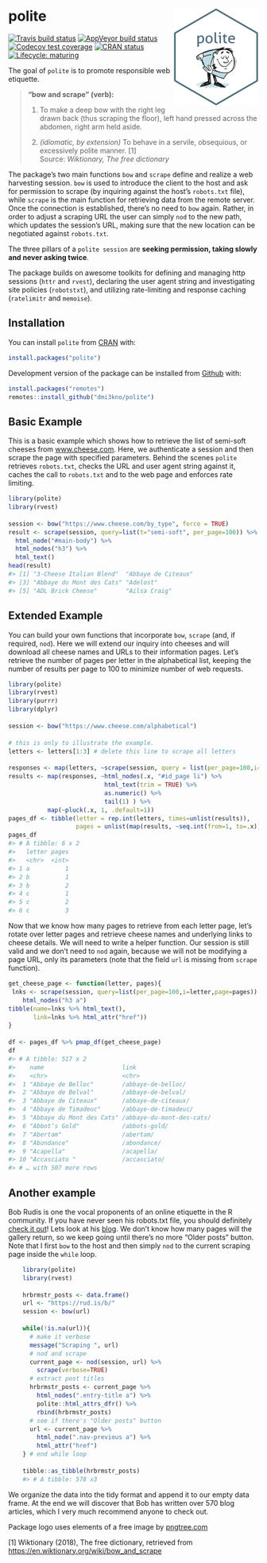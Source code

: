 
<!-- README.md is generated from README.Rmd. Please edit that file -->

# polite <img src="man/figures/logo.png" align="right" />

<!-- badges: start -->

[![Travis build
status](https://travis-ci.org/dmi3kno/polite.svg?branch=master)](https://travis-ci.org/dmi3kno/polite)
[![AppVeyor build
status](https://ci.appveyor.com/api/projects/status/github/dmi3kno/polite?branch=master&svg=true)](https://ci.appveyor.com/project/dmi3kno/polite)
[![Codecov test
coverage](https://codecov.io/gh/dmi3kno/polite/branch/master/graph/badge.svg)](https://codecov.io/gh/dmi3kno/polite?branch=master)
[![CRAN
status](https://www.r-pkg.org/badges/version/polite)](https://CRAN.R-project.org/package=polite)
[![Lifecycle:
maturing](https://img.shields.io/badge/lifecycle-maturing-blue.svg)](https://www.tidyverse.org/lifecycle/#maturing)
<!-- badges: end -->

The goal of `polite` is to promote responsible web etiquette.

> **“bow and scrape” (verb):**
> 
> 1)  To make a deep bow with the right leg drawn back (thus scraping
>     the floor), left hand pressed across the abdomen, right arm held
>     aside.
> 
> 2)  *(idiomatic, by extension)* To behave in a servile, obsequious, or
>     excessively polite manner. \[1\]  
>     Source: *Wiktionary, The free dictionary*

The package’s two main functions `bow` and `scrape` define and realize a
web harvesting session. `bow` is used to introduce the client to the
host and ask for permission to scrape (by inquiring against the host’s
`robots.txt` file), while `scrape` is the main function for retrieving
data from the remote server. Once the connection is established, there’s
no need to `bow` again. Rather, in order to adjust a scraping URL the
user can simply `nod` to the new path, which updates the session’s URL,
making sure that the new location can be negotiated against
`robots.txt`.

The three pillars of a `polite session` are **seeking permission, taking
slowly and never asking twice**.

The package builds on awesome toolkits for defining and managing http
sessions (`httr` and `rvest`), declaring the user agent string and
investigating site policies (`robotstxt`), and utilizing rate-limiting
and response caching (`ratelimitr` and `memoise`).

## Installation

You can install `polite` from [CRAN](https://cran.r-project.org/) with:

``` r
install.packages("polite")
```

Development version of the package can be installed from
[Github](https://www.github.com/dmi3kno/polite) with:

``` r
install.packages("remotes")
remotes::install_github("dmi3kno/polite")
```

## Basic Example

This is a basic example which shows how to retrieve the list of
semi-soft cheeses from www.cheese.com. Here, we authenticate a session
and then scrape the page with specified parameters. Behind the scenes
`polite` retrieves `robots.txt`, checks the URL and user agent string
against it, caches the call to `robots.txt` and to the web page and
enforces rate limiting.

``` r
library(polite)
library(rvest)

session <- bow("https://www.cheese.com/by_type", force = TRUE)
result <- scrape(session, query=list(t="semi-soft", per_page=100)) %>%
  html_node("#main-body") %>% 
  html_nodes("h3") %>% 
  html_text()
head(result)
#> [1] "3-Cheese Italian Blend"  "Abbaye de Citeaux"      
#> [3] "Abbaye du Mont des Cats" "Adelost"                
#> [5] "ADL Brick Cheese"        "Ailsa Craig"
```

## Extended Example

You can build your own functions that incorporate `bow`, `scrape` (and,
if required, `nod`). Here we will extend our inquiry into cheeses and
will download all cheese names and URLs to their information pages.
Let’s retrieve the number of pages per letter in the alphabetical
list, keeping the number of results per page to 100 to minimize number
of web requests.

``` r
library(polite)
library(rvest)
library(purrr)
library(dplyr)

session <- bow("https://www.cheese.com/alphabetical")

# this is only to illustrate the example.
letters <- letters[1:3] # delete this line to scrape all letters

responses <- map(letters, ~scrape(session, query = list(per_page=100,i=.x)) )
results <- map(responses, ~html_nodes(.x, "#id_page li") %>% 
                           html_text(trim = TRUE) %>% 
                           as.numeric() %>%
                           tail(1) ) %>% 
           map(~pluck(.x, 1, .default=1))
pages_df <- tibble(letter = rep.int(letters, times=unlist(results)),
                   pages = unlist(map(results, ~seq.int(from=1, to=.x))))
pages_df
#> # A tibble: 6 x 2
#>   letter pages
#>   <chr>  <int>
#> 1 a          1
#> 2 b          1
#> 3 b          2
#> 4 c          1
#> 5 c          2
#> 6 c          3
```

Now that we know how many pages to retrieve from each letter page, let’s
rotate over letter pages and retrieve cheese names and underlying links
to cheese details. We will need to write a helper function. Our session
is still valid and we don’t need to `nod` again, because we will not be
modifying a page URL, only its parameters (note that the field `url` is
missing from `scrape` function).

``` r
get_cheese_page <- function(letter, pages){
 lnks <- scrape(session, query=list(per_page=100,i=letter,page=pages)) %>% 
    html_nodes("h3 a")
tibble(name=lnks %>% html_text(),
       link=lnks %>% html_attr("href"))
}

df <- pages_df %>% pmap_df(get_cheese_page)
df
#> # A tibble: 517 x 2
#>    name                      link                     
#>    <chr>                     <chr>                    
#>  1 "Abbaye de Belloc"        /abbaye-de-belloc/       
#>  2 "Abbaye de Belval"        /abbaye-de-belval/       
#>  3 "Abbaye de Citeaux"       /abbaye-de-citeaux/      
#>  4 "Abbaye de Timadeuc"      /abbaye-de-timadeuc/     
#>  5 "Abbaye du Mont des Cats" /abbaye-du-mont-des-cats/
#>  6 "Abbot’s Gold"            /abbots-gold/            
#>  7 "Abertam"                 /abertam/                
#>  8 "Abondance"               /abondance/              
#>  9 "Acapella"                /acapella/               
#> 10 "Accasciato "             /accasciato/             
#> # … with 507 more rows
```

## Another example

Bob Rudis is one the vocal proponents of an online etiquette in the R
community. If you have never seen his robots.txt file, you should
definitely [check it out](https://rud.is/robots.txt)\! Lets look at his
[blog](https://rud.is/b/). We don’t know how many pages will the gallery
return, so we keep going until there’s no more “Older posts” button.
Note that I first `bow` to the host and then simply `nod` to the current
scraping page inside the `while` loop.

``` r
    library(polite)
    library(rvest)
    
    hrbrmstr_posts <- data.frame()
    url <- "https://rud.is/b/"
    session <- bow(url)
    
    while(!is.na(url)){
      # make it verbose
      message("Scraping ", url)
      # nod and scrape
      current_page <- nod(session, url) %>% 
        scrape(verbose=TRUE)
      # extract post titles
      hrbrmstr_posts <- current_page %>% 
        html_nodes(".entry-title a") %>% 
        polite::html_attrs_dfr() %>% 
        rbind(hrbrmstr_posts)
      # see if there's "Older posts" button
      url <- current_page %>% 
        html_node(".nav-previous a") %>% 
        html_attr("href")
    } # end while loop
    
    tibble::as_tibble(hrbrmstr_posts)
    #> # A tibble: 578 x3
```

We organize the data into the tidy format and append it to our empty
data frame. At the end we will discover that Bob has written over 570
blog articles, which I very much recommend anyone to check out.

Package logo uses elements of a free image by
[pngtree.com](https://pngtree.com)

\[1\] Wiktionary (2018), The free dictionary, retrieved from
<https://en.wiktionary.org/wiki/bow_and_scrape>

